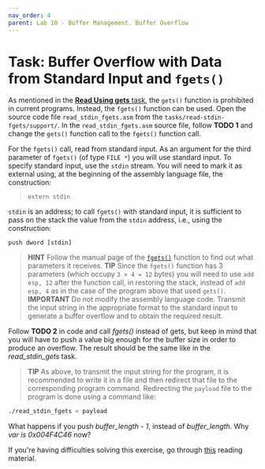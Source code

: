```yaml
---
nav_order: 4
parent: Lab 10 - Buffer Management. Buffer Overflow
---
```


# Task: Buffer Overflow with Data from Standard Input and `fgets()`

As mentioned in the [**Read Using gets** task](../../tasks/read-stdin-gets/README.md), the `gets()` function is prohibited in current programs.
Instead, the `fgets()` function can be used.
Open the source code file `read_stdin_fgets.asm` from the `tasks/read-stdin-fgets/support/`.
In the `read_stdin_fgets.asm` source file, follow **TODO 1** and change the `gets()` function call to the `fgets()` function call.

For the `fgets()` call, read from standard input.
As an argument for the third parameter of `fgets()` (of type `FILE *`) you will use standard input.
To specify standard input, use the `stdin` stream.
You will need to mark it as external using, at the beginning of the assembly language file, the construction:

> ```Assembly
> extern stdin
> ```

`stdin` is an address; to call `fgets()` with standard input,
it is sufficient to pass on the stack the value from the `stdin` address, i.e., using the construction:

```Assembly
push dword [stdin]
```

> **HINT** Follow the manual page of the [`fgets()`](https://man7.org/linux/man-pages/man3/fgets.3.html) function to find out what parameters it receives.
> **TIP** Since the `fgets()` function has 3 parameters (which occupy `3 × 4 = 12` bytes) you will need to use `add esp, 12` after the function call,
> in restoring the stack, instead of `add esp, 4` as in the case of the program above that used `gets()`.
> **IMPORTANT** Do not modify the assembly language code. Transmit the input string in the appropriate format to the standard input
> to generate a buffer overflow and to obtain the required result.

Follow **TODO 2** in code and call *fgets()* instead of gets, but keep in mind that you will have to push a value big enough for the buffer size in order to produce an overflow.
The result should be the same like in the *read_stdin_gets* task.

> **TIP** As above, to transmit the input string for the program, it is recommended to write it in a file
> and then redirect that file to the corresponding program command.
> Redirecting the `payload` file to the program is done using a command like:

```Bash
./read_stdin_fgets < payload
```

What happens if you push *buffer_length - 1*, instead of *buffer_length*.
Why *var is 0x004F4C46* now?

If you're having difficulties solving this exercise, go through [this](../../reading/buffers-intro.md) reading material.
